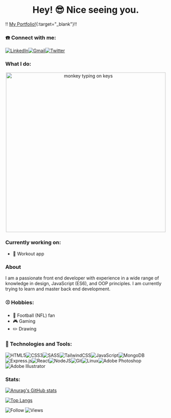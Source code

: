 <h1 align="center">Hey! 😎 Nice seeing you.</h1>
  
‼️ [My Portfolio!](https://nathankim.dev/){:target="_blank"}‼️

<h3>☎️ Connect with me:</h3>

[![LinkedIn](https://img.shields.io/badge/LinkedIn-0077B5?style=for-the-badge&logo=linkedin&logoColor=white)](https://www.linkedin.com/in/nathan-kim-826a25230/)[![Gmail](https://img.shields.io/badge/Gmail-D14836?style=for-the-badge&logo=gmail&logoColor=white)](nathankim137311@gmail.com)[![Twitter](https://img.shields.io/badge/Twitter-1DA1F2?style=for-the-badge&logo=twitter&logoColor=white)](https://twitter.com/underdawg347)

<h3>What I do:</h3>
<p align="center">
  <img src="https://media.giphy.com/media/1229mlttgo8aR2/giphy.gif" alt="monkey typing on keys" width="500" />
</p>

<h3>Currently working on:</h3>

* 💪 Workout app

<h3>About</h3>
<p align="left">I am a passionate front end developer with experience in a wide range of knowledge in design, JavaScript (ES6), and OOP principles. I am currently trying to learn and master back end development.</p>

<h3>⚾ Hobbies:</h3>

* 🏈 Football (NFL) fan
* 🎮 Gaming
* ✏️ Drawing

<h3 align="left">🔧 Technologies and Tools:</h3>

![HTML5](https://img.shields.io/badge/html5-%23E34F26.svg?style=for-the-badge&logo=html5&logoColor=white)![CSS3](https://img.shields.io/badge/css3-%231572B6.svg?style=for-the-badge&logo=css3&logoColor=white)![SASS](https://img.shields.io/badge/SASS-hotpink.svg?style=for-the-badge&logo=SASS&logoColor=white)![TailwindCSS](https://img.shields.io/badge/tailwindcss-%2338B2AC.svg?style=for-the-badge&logo=tailwind-css&logoColor=white)![JavaScript](https://img.shields.io/badge/javascript-%23323330.svg?style=for-the-badge&logo=javascript&logoColor=%23F7DF1E)![MongoDB](https://img.shields.io/badge/MongoDB-%234ea94b.svg?style=for-the-badge&logo=mongodb&logoColor=white)![Express.js](https://img.shields.io/badge/express.js-%23404d59.svg?style=for-the-badge&logo=express&logoColor=%2361DAFB)![React](https://img.shields.io/badge/react-%2320232a.svg?style=for-the-badge&logo=react&logoColor=%2361DAFB)![NodeJS](https://img.shields.io/badge/node.js-6DA55F?style=for-the-badge&logo=node.js&logoColor=white)![Git](https://img.shields.io/badge/git-%23F05033.svg?style=for-the-badge&logo=git&logoColor=white)![Linux](https://img.shields.io/badge/Linux-FCC624?style=for-the-badge&logo=linux&logoColor=black)![Adobe Photoshop](https://img.shields.io/badge/adobe%20photoshop-%2331A8FF.svg?style=for-the-badge&logo=adobe%20photoshop&logoColor=white)![Adobe Illustrator](https://img.shields.io/badge/adobe%20illustrator-%23FF9A00.svg?style=for-the-badge&logo=adobe%20illustrator&logoColor=white)

<h3>Stats:</h3>

[![Anurag's GitHub stats](https://github-readme-stats.vercel.app/api?username=nathankim137311&show_icons=true&theme=github_dark)](https://github.com/anuraghazra/github-readme-stats)

[![Top Langs](https://github-readme-stats.vercel.app/api/top-langs/?username=nathankim137311&layout=compact&theme=github_dark)](https://github.com/anuraghazra/github-readme-stats)

![Follow](https://img.shields.io/github/followers/nathankim137311.svg?style=social&label=Follow&maxAge=2592000) ![Views](https://komarev.com/ghpvc/?username=nathankim137311&label=Profile%20views&color=0e75b6&style=flat&label=Eyeballs)
